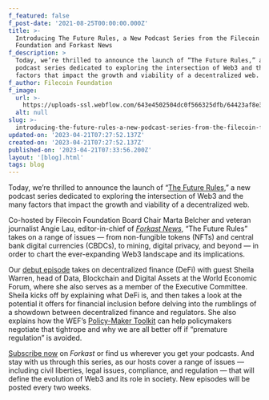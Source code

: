 ```yaml
---
f_featured: false
f_post-date: '2021-08-25T00:00:00.000Z'
title: >-
  Introducing The Future Rules, a New Podcast Series from the Filecoin
  Foundation and Forkast News
f_description: >
  Today, we’re thrilled to announce the launch of “The Future Rules,” a new
  podcast series dedicated to exploring the intersection of Web3 and the many
  factors that impact the growth and viability of a decentralized web.
f_author: Filecoin Foundation
f_image:
  url: >-
    https://uploads-ssl.webflow.com/643e4502504dc0f566325dfb/64423af8e3c08f21384f51b1_1-xdjgl54h8wkmu0qlkvadha.png
  alt: null
slug: >-
  introducing-the-future-rules-a-new-podcast-series-from-the-filecoin-foundation-and-forkast-news
updated-on: '2023-04-21T07:27:52.137Z'
created-on: '2023-04-21T07:27:52.137Z'
published-on: '2023-04-21T07:33:56.200Z'
layout: '[blog].html'
tags: blog
---
```


Today, we’re thrilled to announce the launch of “[The Future Rules](https://the-future-rules-forkast-news-x-filecoin-foundation.simplecast.com/),” a new podcast series dedicated to exploring the intersection of Web3 and the many factors that impact the growth and viability of a decentralized web.

Co-hosted by Filecoin Foundation Board Chair Marta Belcher and veteran journalist Angie Lau, editor-in-chief of [_Forkast News_](https://forkast.news/), “The Future Rules” takes on a range of issues — from non-fungible tokens (NFTs) and central bank digital currencies (CBDCs), to mining, digital privacy, and beyond — in order to chart the ever-expanding Web3 landscape and its implications.

Our [debut episode](https://the-future-rules-forkast-news-x-filecoin-foundation.simplecast.com/episodes/decentralized-finance) takes on decentralized finance (DeFi) with guest Sheila Warren, head of Data, Blockchain and Digital Assets at the World Economic Forum, where she also serves as a member of the Executive Committee. Sheila kicks off by explaining what DeFi is, and then takes a look at the potential it offers for financial inclusion before delving into the rumblings of a showdown between decentralized finance and regulators. She also explains how the WEF’s [Policy-Maker Toolkit](http://www3.weforum.org/docs/WEF_DeFi_Policy_Maker_Toolkit_2021.pdf) can help policymakers negotiate that tightrope and why we are all better off if “premature regulation” is avoided.

[Subscribe now](https://the-future-rules-forkast-news-x-filecoin-foundation.simplecast.com/) on _Forkast_ or find us wherever you get your podcasts. And stay with us through this series, as our hosts cover a range of issues — including civil liberties, legal issues, compliance, and regulation — that will define the evolution of Web3 and its role in society. New episodes will be posted every two weeks.
